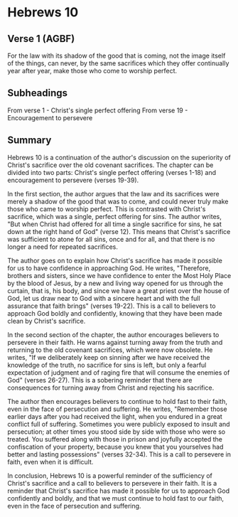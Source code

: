 # Hebrews 10

## Verse 1 (AGBF)

For the law with its shadow of the good that is coming, not the image itself of the things, can never, by the same sacrifices which they offer continually year after year, make those who come to worship perfect.

## Subheadings

From verse 1 - Christ's single perfect offering
From verse 19 - Encouragement to persevere

## Summary

Hebrews 10 is a continuation of the author's discussion on the superiority of Christ's sacrifice over the old covenant sacrifices. The chapter can be divided into two parts: Christ's single perfect offering (verses 1-18) and encouragement to persevere (verses 19-39).

In the first section, the author argues that the law and its sacrifices were merely a shadow of the good that was to come, and could never truly make those who came to worship perfect. This is contrasted with Christ's sacrifice, which was a single, perfect offering for sins. The author writes, "But when Christ had offered for all time a single sacrifice for sins, he sat down at the right hand of God" (verse 12). This means that Christ's sacrifice was sufficient to atone for all sins, once and for all, and that there is no longer a need for repeated sacrifices.

The author goes on to explain how Christ's sacrifice has made it possible for us to have confidence in approaching God. He writes, "Therefore, brothers and sisters, since we have confidence to enter the Most Holy Place by the blood of Jesus, by a new and living way opened for us through the curtain, that is, his body, and since we have a great priest over the house of God, let us draw near to God with a sincere heart and with the full assurance that faith brings" (verses 19-22). This is a call to believers to approach God boldly and confidently, knowing that they have been made clean by Christ's sacrifice.

In the second section of the chapter, the author encourages believers to persevere in their faith. He warns against turning away from the truth and returning to the old covenant sacrifices, which were now obsolete. He writes, "If we deliberately keep on sinning after we have received the knowledge of the truth, no sacrifice for sins is left, but only a fearful expectation of judgment and of raging fire that will consume the enemies of God" (verses 26-27). This is a sobering reminder that there are consequences for turning away from Christ and rejecting his sacrifice.

The author then encourages believers to continue to hold fast to their faith, even in the face of persecution and suffering. He writes, "Remember those earlier days after you had received the light, when you endured in a great conflict full of suffering. Sometimes you were publicly exposed to insult and persecution; at other times you stood side by side with those who were so treated. You suffered along with those in prison and joyfully accepted the confiscation of your property, because you knew that you yourselves had better and lasting possessions" (verses 32-34). This is a call to persevere in faith, even when it is difficult.

In conclusion, Hebrews 10 is a powerful reminder of the sufficiency of Christ's sacrifice and a call to believers to persevere in their faith. It is a reminder that Christ's sacrifice has made it possible for us to approach God confidently and boldly, and that we must continue to hold fast to our faith, even in the face of persecution and suffering.